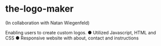 # the-logo-maker

(In collaboration with Natan Wiegenfeld)

Enabling users to create custom logos.
● Utilized Javascript, HTML and CSS
● Responsive website with about, contact and instructions
